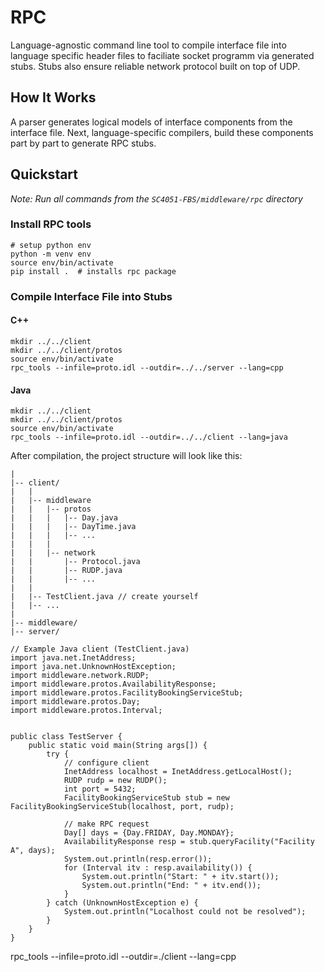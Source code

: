 # RPC 

Language-agnostic command line tool to compile interface file into language specific header files to faciliate socket programm via generated stubs. Stubs also ensure reliable network protocol built on top of UDP.

## How It Works

A parser generates logical models of interface components from the interface file. Next, language-specific compilers, build these components part by part to generate RPC stubs.

## Quickstart

_Note: Run all commands from the `SC4051-FBS/middleware/rpc` directory_

### Install RPC tools
```
# setup python env
python -m venv env
source env/bin/activate
pip install .  # installs rpc package
```

### Compile Interface File into Stubs

#### C++

```
mkdir ../../client
mkdir ../../client/protos
source env/bin/activate
rpc_tools --infile=proto.idl --outdir=../../server --lang=cpp
```

#### Java

```
mkdir ../../client
mkdir ../../client/protos
source env/bin/activate
rpc_tools --infile=proto.idl --outdir=../../client --lang=java
```

After compilation, the project structure will look like this:
```
|
|-- client/
|   |
|   |-- middleware
|   |   |-- protos
|   |   |   |-- Day.java
|   |   |   |-- DayTime.java
|   |   |   |-- ...
|   |   |
|   |   |-- network
|   |       |-- Protocol.java
|   |       |-- RUDP.java
|   |       |-- ...
|   |   
|   |-- TestClient.java // create yourself
|   |-- ...
|
|-- middleware/
|-- server/
```

```
// Example Java client (TestClient.java)
import java.net.InetAddress;
import java.net.UnknownHostException;
import middleware.network.RUDP;
import middleware.protos.AvailabilityResponse;
import middleware.protos.FacilityBookingServiceStub;
import middleware.protos.Day;
import middleware.protos.Interval;


public class TestServer {
    public static void main(String args[]) {
        try {
            // configure client
            InetAddress localhost = InetAddress.getLocalHost();
            RUDP rudp = new RUDP();
            int port = 5432;
            FacilityBookingServiceStub stub = new FacilityBookingServiceStub(localhost, port, rudp);   

            // make RPC request
            Day[] days = {Day.FRIDAY, Day.MONDAY};     
            AvailabilityResponse resp = stub.queryFacility("Facility A", days);
            System.out.println(resp.error());
            for (Interval itv : resp.availability()) {
                System.out.println("Start: " + itv.start());
                System.out.println("End: " + itv.end());
            }
        } catch (UnknownHostException e) {
            System.out.println("Localhost could not be resolved");
        }
    }
}
```

rpc_tools --infile=proto.idl --outdir=./client --lang=cpp
